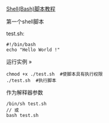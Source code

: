 [Shell(Bash)脚本教程](https://www.runoob.com/linux/linux-shell.html)

第一个shell脚本

test.sh:

    #!/bin/bash
    echo "Hello World !"

运行实例 »

    chmod +x ./test.sh  #使脚本具有执行权限
    ./test.sh  #执行脚本

作为解释器参数

    /bin/sh test.sh
    // 或
    bash test.sh
